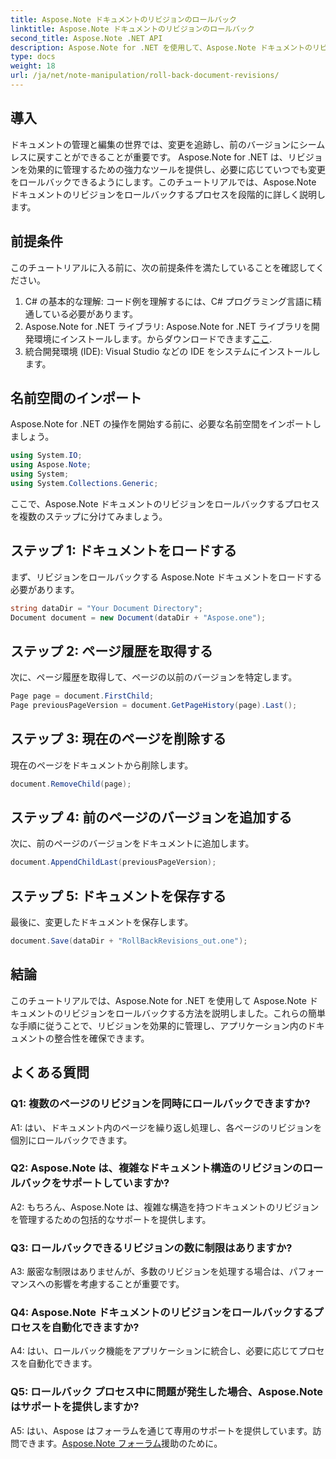 ```yaml
---
title: Aspose.Note ドキュメントのリビジョンのロールバック
linktitle: Aspose.Note ドキュメントのリビジョンのロールバック
second_title: Aspose.Note .NET API
description: Aspose.Note for .NET を使用して、Aspose.Note ドキュメントのリビジョンを効果的に管理する方法を学びます。段階的なガイドに従って、リビジョンをシームレスにロールバックします。
type: docs
weight: 18
url: /ja/net/note-manipulation/roll-back-document-revisions/
---
```

## 導入

ドキュメントの管理と編集の世界では、変更を追跡し、前のバージョンにシームレスに戻すことができることが重要です。 Aspose.Note for .NET は、リビジョンを効果的に管理するための強力なツールを提供し、必要に応じていつでも変更をロールバックできるようにします。このチュートリアルでは、Aspose.Note ドキュメントのリビジョンをロールバックするプロセスを段階的に詳しく説明します。

## 前提条件

このチュートリアルに入る前に、次の前提条件を満たしていることを確認してください。

1. C# の基本的な理解: コード例を理解するには、C# プログラミング言語に精通している必要があります。
2.  Aspose.Note for .NET ライブラリ: Aspose.Note for .NET ライブラリを開発環境にインストールします。からダウンロードできます[ここ](https://releases.aspose.com/note/net/).
3. 統合開発環境 (IDE): Visual Studio などの IDE をシステムにインストールします。

## 名前空間のインポート

Aspose.Note for .NET の操作を開始する前に、必要な名前空間をインポートしましょう。

```csharp
using System.IO;
using Aspose.Note;
using System;
using System.Collections.Generic;
```

ここで、Aspose.Note ドキュメントのリビジョンをロールバックするプロセスを複数のステップに分けてみましょう。

## ステップ 1: ドキュメントをロードする

まず、リビジョンをロールバックする Aspose.Note ドキュメントをロードする必要があります。

```csharp
string dataDir = "Your Document Directory";
Document document = new Document(dataDir + "Aspose.one");
```

## ステップ 2: ページ履歴を取得する

次に、ページ履歴を取得して、ページの以前のバージョンを特定します。

```csharp
Page page = document.FirstChild;
Page previousPageVersion = document.GetPageHistory(page).Last();
```

## ステップ 3: 現在のページを削除する

現在のページをドキュメントから削除します。

```csharp
document.RemoveChild(page);
```

## ステップ 4: 前のページのバージョンを追加する

次に、前のページのバージョンをドキュメントに追加します。

```csharp
document.AppendChildLast(previousPageVersion);
```

## ステップ 5: ドキュメントを保存する

最後に、変更したドキュメントを保存します。

```csharp
document.Save(dataDir + "RollBackRevisions_out.one");
```

## 結論

このチュートリアルでは、Aspose.Note for .NET を使用して Aspose.Note ドキュメントのリビジョンをロールバックする方法を説明しました。これらの簡単な手順に従うことで、リビジョンを効果的に管理し、アプリケーション内のドキュメントの整合性を確保できます。

## よくある質問

### Q1: 複数のページのリビジョンを同時にロールバックできますか?

A1: はい、ドキュメント内のページを繰り返し処理し、各ページのリビジョンを個別にロールバックできます。

### Q2: Aspose.Note は、複雑なドキュメント構造のリビジョンのロールバックをサポートしていますか?

A2: もちろん、Aspose.Note は、複雑な構造を持つドキュメントのリビジョンを管理するための包括的なサポートを提供します。

### Q3: ロールバックできるリビジョンの数に制限はありますか?

A3: 厳密な制限はありませんが、多数のリビジョンを処理する場合は、パフォーマンスへの影響を考慮することが重要です。

### Q4: Aspose.Note ドキュメントのリビジョンをロールバックするプロセスを自動化できますか?

A4: はい、ロールバック機能をアプリケーションに統合し、必要に応じてプロセスを自動化できます。

### Q5: ロールバック プロセス中に問題が発生した場合、Aspose.Note はサポートを提供しますか?

 A5: はい、Aspose はフォーラムを通じて専用のサポートを提供しています。訪問できます。[Aspose.Note フォーラム](https://forum.aspose.com/c/note/28)援助のために。